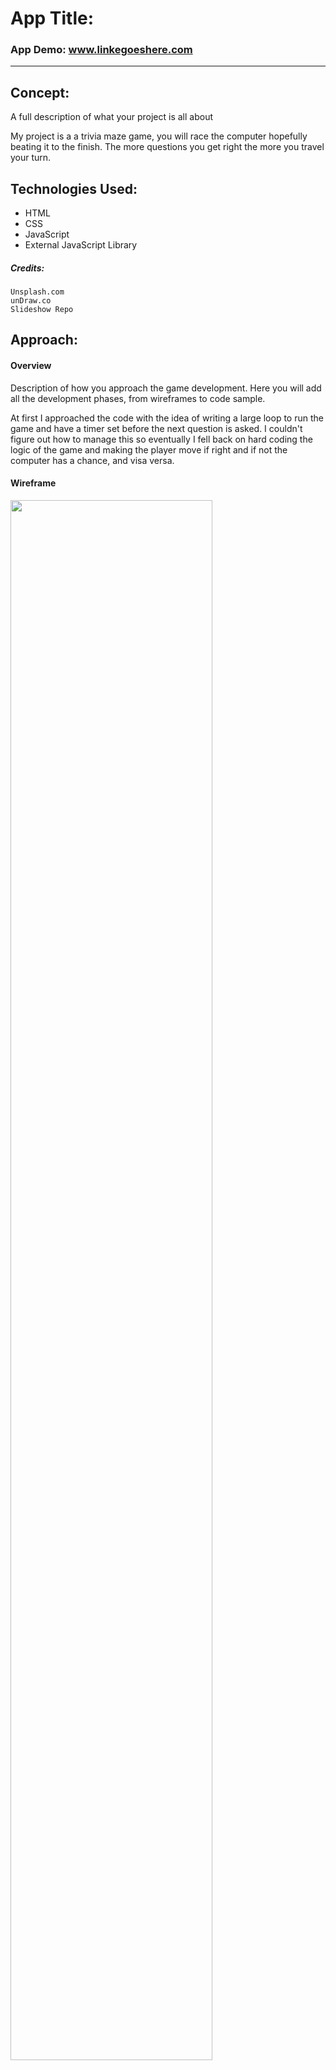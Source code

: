 
# App Title: 

### App Demo: www.linkegoeshere.com

---

## Concept:

A full description of what your project is all about 

My project is a a trivia maze game, you will race the computer hopefully beating it to the finish. The more questions you get right the more you travel your turn.

## Technologies Used:

* HTML
* CSS
* JavaScript 
* External JavaScript Library

##### Credits:

    Unsplash.com
    unDraw.co
    Slideshow Repo

## Approach:

#### Overview
Description of how you approach the game development. Here you will add all the development phases, from wireframes to code sample. 

At first I approached the code with the idea of writing a large loop to run the game and have a timer set before the next question is asked. I couldn't figure out how to manage this so eventually I fell back on hard coding the logic of the game and making the player move if right and if not the computer has a chance, and visa versa.

#### Wireframe

<img src="https://res.cloudinary.com/duprwuo4j/image/upload/v1601671860/DesignOne_uevwek.png" width="80%" >

Color Pallet:

```
    #5d5174
    #9680a4
    #e2deea
    #545454
    #e4e0dd
    #ffffff
```

#### User stories

As an user I expect to see a welcome button to enter the game, then a prompt for my name and a computer button. Upon clicking this the game will start. Once this happens I can open the instructions whenever and the game will continue to open a modal asking a question and prompting an answer. 

#### Development Plan 

description of your development plan 

* Development Plan  ONE: Originally I wanted the user to move through the maze with the arrow keys and to have a question every 3 seconds. This became too challenging.
* Development Plan  Two: Then I decided to make 3 versions (over time) the first a hard code version, the second an arrow key movement addition, and finally a full game with a 2 player option and a timer for the questions.
* Development Plan  Three: I decided to fall back on hard coding just to be safe and fully complete my logic, although this is harder and not DRY the time-limit forced me to make this decision.


#### MVP

* MVP ONE:
* MVP Two
* MVP Three 
* MVP Four

#### Stretch goals

* Stretch goals ONE: To add arrow movements.
* Stretch goals Two: To add a timer for the questions.
* Stretch goals Three: To add a 2 player option.
* Stretch goals Four: To pretty up the CSS. 

## Challenges:

Small description of a challange you faced. 

I already described my largest challenges. The arrow key addition, and the timer for the questions outside of the for loop. The unsyncronized code will only run after the syncronized code and rethinking/learning that would've taken too long.


### App Demo: www.linkegoeshere.com
